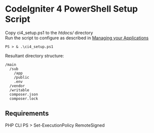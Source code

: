 # CodeIgniter 4 PowerShell Setup Script
Copy ci4_setup.ps1 to the *htdocs/* directory  
Run the script to configure as described in [Managing your Applications](https://codeigniter.com/user_guide/general/managing_apps.html)
```
PS > & .\ci4_setup.ps1
```
Resultant directory structure:
```
/main
  /sub
    /app
    /public
    .env
  /vendor
  /writable
  composer.json
  composer.lock
```
## Requirements
PHP CLI
PS > Set-ExecutionPolicy RemoteSigned
